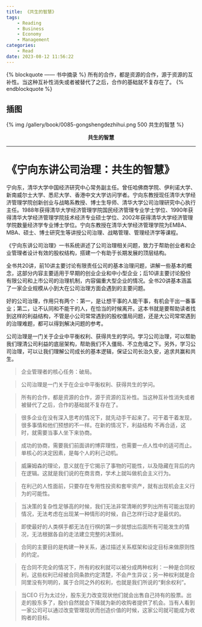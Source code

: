 ```yaml
---
title: 《共生的智慧》
tags:
	- Reading
	- Business
	- Economy
	- Management
categories:
	- Read
date: 2023-08-12 11:56:22
---
```


{% blockquote —— 书中摘录 %}
所有的合作，都是资源的合作，源于资源的互补性。当这种互补性消失或者被替代了之后，合作的基础就不复存在了。
{% endblockquote %}

<!-- more -->

## 插图
{% img /gallery/book/0085-gongshengdezhihui.png 500 共生的智慧 %}
<p align="center"><b>共生的智慧</b></p>

-----

# 《宁向东讲公司治理：共生的智慧》

宁向东，清华大学中国经济研究中心常务副主任。曾任哈佛商学院、伊利诺大学、新南威尔士大学、悉尼大学、香港中文大学访问学者。宁向东教授现任清华大学经济管理学院创新创业与战略系教授、博士生导师、清华大学公司治理研究中心执行主任。1988年获得清华大学经济管理学院国民经济管理专业学士学位、1990年获得清华大学经济管理学院技术经济专业硕士学位、2002年获得清华大学经济管理学院数量经济学专业博士学位。宁向东教授在清华大学经济管理学院为EMBA、MBA、硕士、博士研究生等讲授公司治理、战略管理、管理经济学等课程。

《宁向东讲公司治理》一书系统讲述了公司治理相关问题，致力于帮助创业者和企业管理者设计有效的股权结构，搭建一个有助于长期发展的顶层结构。

全书共20讲，前10讲主要讨论有限责任公司的基本治理问题，讲解一些基本的概念，这部分内容主要适用于早期的创业企业和中小型企业；后10讲主要讨论股份有限公司和上市公司的治理机制，内容偏重大型企业的情况。全书20讲基本涵盖了一家企业规模从小到大在公司治理方面会遇到的主要问题。

好的公司治理，作用只有两个：第一，是让想干事的人能干事，有机会干出一番事业；第二，让不认同和不能干的人，在恰当的时候离开。这本书就是要帮助读者找到这样的利益结构，不管是小公司常常遇到的股权僵局问题，还是大公司常常遇到的治理难题，都可以得到解决问题的参考。

公司治理是一门关于企业中平衡权利、获得共生的学问。学习公司治理，可以帮助我们理清公司利益的底层架构，帮助我们不入僵局、不立危墙之下。另外，学习公司治理，可以让我们理解公司成长的基本逻辑，保证公司长治久安，追求共赢和共生。

> 企业管理者的核心任务：破局。

> 公司治理是一门关于在企业中平衡权利、获得共生的学问。

> 所有的合作，都是资源的合作，源于资源的互补性。当这种互补性消失或者被替代了之后，合作的基础就不复存在了。

> 很多企业在没有深入思考的情况下，就先动手干起来了。可干着干着发现，很多事情和他们预想的不一样。在新的情况下，利益结构 不再合适，这时，就需要当事人坐下来协商。

> 成功的协商，需要我们前面讲的博弈理性，也需要一点人性中的适可而止。单核心的决定因素，是每个人的利己动机。

> 威廉姆森的理论，意义就在于它揭示了事物的可能性，以及隐藏在背后的内在逻辑。这就是我们说的在商言商，学术上就叫做机会主义行为。

> 在利己的人性面前，只要存在专用性投资和套牢资产，就有出现机会主义行为的可能性。

> 当决策的复杂性足够高的时候，我们无法非常清晰的罗列出所有可能出现的情况，无法考虑在出现某一种情形的时候，自己怎样行动才是最优的。

> 即使最好的人类棋手都无法在行棋的第一步就想出后面所有可能发生的情况，无法根据各自的走法建立完整的决策树。

> 合同的主要目的是构建一种关系，通过描述关系框架和设定目标来做原则性的约定。

> 在合同不完全的情况下，所有的权利就可以被分成两种权利：一种是合同权利，这些权利已经被合同条款约定清楚，不会产生异议；另一种权利就是合同里没有列明的，属于合同之外的权利，也就是我们所说的“剩余权利”。

> 当CEO 行为太过分，股东无力改变现状他们就会出售自己持有的股票。出走的股东多了，股价自然就会下降就为新的收购者提供了机会。当有人看到一家公司可以通过改变管理现状而创造价值的时候，这家公司就可能成为收购者的目标。
